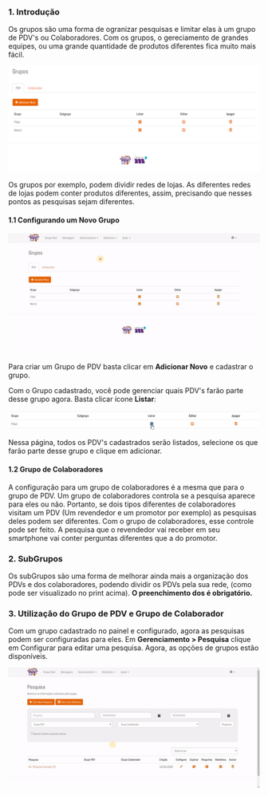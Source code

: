 ### 1. Introdução

Os grupos são uma forma de ogranizar pesquisas e limitar elas à um grupo de PDV's ou Colaboradores. Com os grupos, o gereciamento de grandes equipes, ou uma grande quantidade de produtos diferentes fica muito mais fácil. 

![Screenshot](../assets/gerenciamento/grupos/grupos-1.png)

Os grupos por exemplo, podem dividir redes de lojas. As diferentes redes de lojas podem conter produtos diferentes, assim, precisando que nesses pontos as pesquisas sejam diferentes.

#### 1.1 Configurando um Novo Grupo

![Screenshot](../assets/gerenciamento/grupos/grupo-criar.gif#center)

Para criar um Grupo de PDV basta clicar em **Adicionar Novo** e cadastrar o grupo.

Com o Grupo cadastrado, você pode gerenciar quais PDV's farão parte desse grupo agora. Basta clicar ícone **Listar**: 

![Screenshot](../assets/gerenciamento/grupos/grupo-gerenciar.png)

Nessa página, todos os PDV's cadastrados serão listados, selecione os que farão parte desse grupo e clique em adicionar.


#### 1.2 Grupo de Colaboradores

A configuração para um grupo de colaboradores é a mesma que para o grupo de PDV. Um grupo de colaboradores controla se a pesquisa aparece para eles ou não. Portanto, se dois tipos diferentes de colaboradores visitam um PDV
(Um revendedor e um promotor por exemplo) as pesquisas deles podem ser diferentes.
Com o grupo de colaboradores, esse controle pode ser feito. A pesquisa que o revendedor vai receber em seu smartphone vai conter perguntas diferentes que a do promotor.

### 2. SubGrupos

Os subGrupos são uma forma de melhorar ainda mais a organização dos PDVs e dos colaboradores, podendo dividir os PDVs pela sua rede, (como pode ser visualizado no print acima). **O preenchimento dos é obrigatório.**

### 3. Utilização do Grupo de PDV e Grupo de Colaborador

Com um grupo cadastrado no painel e configurado, agora as pesquisas podem ser configuradas para eles. Em **Gerenciamento > Pesquisa** clique em Configurar para editar uma pesquisa. Agora, as opções de grupos estão disponíveis.

![Screenshot](../assets/gerenciamento/grupos/utilizar-grupo.gif#center)



